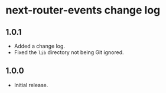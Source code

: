 # next-router-events change log

## 1.0.1

- Added a change log.
- Fixed the `lib` directory not being Git ignored.

## 1.0.0

- Initial release.
